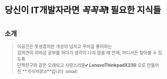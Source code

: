 # 당신이 IT개발자라면 _꼭꼭꼭_:exclamation: 필요한 지식들
## 소개
> 이공간은 못생겼지만 개성이 넘치고 꾸미길 좋아하는 <br/>
김의연이 이따금 공부를 하다가 생각이 나지 않을 때 언제, 어디서든 찾아볼 수 있도록<br/> 단짝친구와 같은 오래되고 사랑스러운:two_hearts: __LenovoThinkpadX230__ 으로 만들어진 **_지식저장소_**입니다 :smail:
